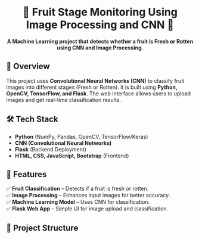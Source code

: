 <h1 align="center">🍎 Fruit Stage Monitoring Using Image Processing and CNN 🍌</h1>

<p align="center">
  <b>A Machine Learning project that detects whether a fruit is Fresh or Rotten using CNN and Image Processing.</b>
</p>

## 🚀 Overview
This project uses **Convolutional Neural Networks (CNN)** to classify fruit images into different stages (Fresh or Rotten). 
It is built using **Python, OpenCV, TensorFlow, and Flask**. The web interface allows users to upload images and get real-time classification results.

## 🛠 Tech Stack
- **Python** (NumPy, Pandas, OpenCV, TensorFlow/Keras)
- **CNN (Convolutional Neural Networks)**
- **Flask** (Backend Deployment)
- **HTML, CSS, JavaScript, Bootstrap** (Frontend)

## 🌟 Features
✅ **Fruit Classification** – Detects if a fruit is fresh or rotten.  
✅ **Image Processing** – Enhances input images for better accuracy.  
✅ **Machine Learning Model** – Uses CNN for classification.  
✅ **Flask Web App** – Simple UI for image upload and classification.  

## 📂 Project Structure
